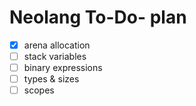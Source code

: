 # Neolang To-Do- plan

- [x] arena allocation
- [ ] stack variables
- [ ] binary expressions
- [ ] types & sizes
- [ ] scopes
